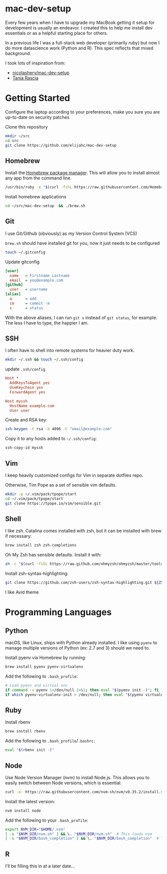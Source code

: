 # mac-dev-setup
Every few years when I have to upgrade my MacBook getting it setup for development is usually an endeavor.
I created this to help me install dev essentials or as a helpful starting place for others.

In a previous life I was a full-stack web developer (primarily ruby) but now I do more datascience work (Python and R). This spec reflects that mixed background.

I took lots of inspiration from:
- [nicolashery/mac-dev-setup](https://github.com/nicolashery/mac-dev-setup)
- [Tania Rascia](https://www.taniarascia.com/setting-up-a-brand-new-mac-for-development/)

# Getting Started

Configure the laptop according to your preferences, make you sure you are up-to-date on security patches

Clone this repository
```bash
mkdir ~/src
cd src
git clone https://github.com/elijahc/mac-dev-setup
```

## Homebrew

Install the [Homebrew package manager](https://brew.sh/). This will allow you to install almost any app from the command line.

```bash
/usr/bin/ruby -e "$(curl -fsSL https://raw.githubusercontent.com/Homebrew/install/master/install)"
```

Install homebrew applications
```bash
cd ~/src/mac-dev-setup  && ./brew.sh
```

## Git

I use Git/Github (obviously) as my Version Control System (VCS)

`brew.sh` should have installed git for you, now it just needs to be configured

```bash
touch ~/.gitconfig
```

Update gitconfig
```ini
[user]
  name   = Firstname Lastname
  email  = you@example.com
[github]
  user   = username
[alias]
  a      = add
  cm     = commit -m
  s      = status
```

With the above aliases, I can run `git s` instead of `git status`, for example. The less I have to type, the happier I am.

## SSH

I often have to shell into remote systems for heavier duty work.

```bash
mkdir ~/.ssh && touch ~/.ssh/config
```

update `.ssh/config`
```ini
Host *
  AddKeysToAgent yes
  UseKeychain yes
  ForwardAgent yes

Host myssh
  HostName example.com
  User user
```

Create and RSA key:
```bash
ssh-keygen -t rsa -b 4096 -C "email@example.com"
```

Copy it to any hosts added to `~/.ssh/config`:
```bash
ssh-copy-id myssh
```

## Vim

I keep heavily customized configs for Vim in separate dotfiles repo.

Otherwise, Tim Pope as a set of sensible vim defaults.

```bash
mkdir -p ~/.vim/pack/tpope/start
cd ~/.vim/pack/tpope/start
git clone https://tpope.io/vim/sensible.git
```

## Shell

I like zsh. Catalina comes installed with zsh, but it can be installed with brew if necessary:

```bash
brew install zsh zsh-completions
```

Oh My Zsh has sensible defaults. Install it with:
```bash
sh -c "$(curl -fsSL https://raw.github.com/ohmyzsh/ohmyzsh/master/tools/install.sh)"
```

Install zsh-syntax-highlighting:
```bash
git clone https://github.com/zsh-users/zsh-syntax-highlighting.git ${ZSH_CUSTOM:-~/.oh-my-zsh/custom}/plugins/zsh-syntax-highlighting
```

I like Avid theme

# Programming Languages

## Python

macOS, like Linux, ships with Python already installed. I like using `pyenv` to manage multiple versions of Python (ex: 2.7 and 3) should we need to.


Install pyenv via Homebrew by running:
```bash
brew install pyenv pyenv-virtualenv
```

Add the following to `.bash_profile`:
```bash
# Load pyenv and virtual env
if command -v pyenv 1>/dev/null 2>&1; then eval "$(pyenv init -)"; fi
if which pyenv-virtualenv-init > /dev/null; then eval "$(pyenv virtualenv-init -)"; fi
```

## Ruby

Install rbenv
```bash
brew install rbenv
```

Add the following to `.bash_profile`/`.bashrc`:
```bash
eval "$(rbenv init -)"
```

## Node
Use Node Version Manager (nvm) to install Node.js. This allows you to easily switch between Node versions, which is essential.

```bash
curl -o- https://raw.githubusercontent.com/nvm-sh/nvm/v0.35.2/install.sh | bash
```

Install the latest version:
```bash
nvm install node
```

Add the following to your `.bash_profile`:
```bash
export NVM_DIR="$HOME/.nvm"
[ -s "$NVM_DIR/nvm.sh" ] && \. "$NVM_DIR/nvm.sh"  # This loads nvm
[ -s "$NVM_DIR/bash_completion" ] && \. "$NVM_DIR/bash_completion"  # This loads nvm bash_completion
```

## R

I'll be filling this in at a later date...


